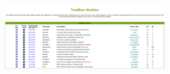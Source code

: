 ![alt text](https://raw.githubusercontent.com/vb6coder/vb6-site-archives/main/vbexplorer/toolbox/ss.png?raw=true)
